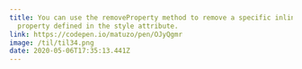 ```yaml
---
title: You can use the removeProperty method to remove a specific inline CSS
  property defined in the style attribute.
link: https://codepen.io/matuzo/pen/OJyQgmr
image: /til/til34.png
date: 2020-05-06T17:35:13.441Z
---
```

